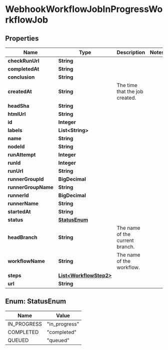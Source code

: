 

# WebhookWorkflowJobInProgressWorkflowJob


## Properties

| Name | Type | Description | Notes |
|------------ | ------------- | ------------- | -------------|
|**checkRunUrl** | **String** |  |  |
|**completedAt** | **String** |  |  |
|**conclusion** | **String** |  |  |
|**createdAt** | **String** | The time that the job created. |  |
|**headSha** | **String** |  |  |
|**htmlUrl** | **String** |  |  |
|**id** | **Integer** |  |  |
|**labels** | **List&lt;String&gt;** |  |  |
|**name** | **String** |  |  |
|**nodeId** | **String** |  |  |
|**runAttempt** | **Integer** |  |  |
|**runId** | **Integer** |  |  |
|**runUrl** | **String** |  |  |
|**runnerGroupId** | **BigDecimal** |  |  |
|**runnerGroupName** | **String** |  |  |
|**runnerId** | **BigDecimal** |  |  |
|**runnerName** | **String** |  |  |
|**startedAt** | **String** |  |  |
|**status** | [**StatusEnum**](#StatusEnum) |  |  |
|**headBranch** | **String** | The name of the current branch. |  |
|**workflowName** | **String** | The name of the workflow. |  |
|**steps** | [**List&lt;WorkflowStep2&gt;**](WorkflowStep2.md) |  |  |
|**url** | **String** |  |  |



## Enum: StatusEnum

| Name | Value |
|---- | -----|
| IN_PROGRESS | &quot;in_progress&quot; |
| COMPLETED | &quot;completed&quot; |
| QUEUED | &quot;queued&quot; |



